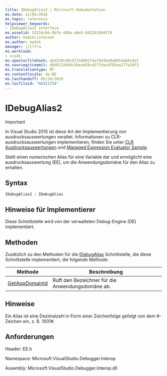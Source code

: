 ```yaml
---
title: IDebugAlias2 | Microsoft-Dokumentation
ms.date: 11/04/2016
ms.topic: reference
helpviewer_keywords:
- IDebugAlias2 interface
ms.assetid: 5252dcbb-8bfe-4d8a-a8e5-b022b194df19
author: madskristensen
ms.author: madsk
manager: jillfra
ms.workload:
- vssdk
ms.openlocfilehash: abd220cd8c67318981fda79d3be8a0014ab61de1
ms.sourcegitcommit: 40d612240dc5bea418cd27fdacdf85ea177e2df3
ms.translationtype: MT
ms.contentlocale: de-DE
ms.lasthandoff: 05/29/2019
ms.locfileid: "66321724"
---
```

# <a name="idebugalias2"></a>IDebugAlias2
> [!IMPORTANT]
> In Visual Studio 2015 ist diese Art der Implementierung von ausdrucksauswertungen veraltet. Informationen zu CLR-ausdrucksauswertungen implementieren, finden Sie unter [CLR Ausdrucksauswertungen](https://github.com/Microsoft/ConcordExtensibilitySamples/wiki/CLR-Expression-Evaluators) und [Managed Expression Evaluator Sample](https://github.com/Microsoft/ConcordExtensibilitySamples/wiki/Managed-Expression-Evaluator-Sample).

 Stellt einen numerischen Alias für eine Variable dar und ermöglicht eine ausdrucksauswertung (EE), um die Anwendungsdomäne für den Alias zu erhalten.

## <a name="syntax"></a>Syntax

```
IDebugAlias2 : IDebugAlias
```

## <a name="notes-for-implementers"></a>Hinweise für Implementierer
 Diese Schnittstelle wird von der verwalteten Debug-Engine (DE) implementiert.

## <a name="methods"></a>Methoden
 Zusätzlich zu den Methoden für die [IDebugAlias](../../../extensibility/debugger/reference/idebugalias.md) Schnittstelle, die diese Schnittstelle implementiert, die folgende Methode:

|Methode|Beschreibung|
|------------|-----------------|
|[GetAppDomainId](../../../extensibility/debugger/reference/idebugalias2-getappdomainid.md)|Ruft den Bezeichner für die Anwendungsdomäne ab.|

## <a name="remarks"></a>Hinweise
 Ein Alias ist eine Dezimalzahl in Form einer Zeichenfolge gefolgt von dem #-Zeichen ein, z. B. 1001#.

## <a name="requirements"></a>Anforderungen
 Header: EE.h

 Namespace: Microsoft.VisualStudio.Debugger.Interop

 Assembly: Microsoft.VisualStudio.Debugger.Interop.dll